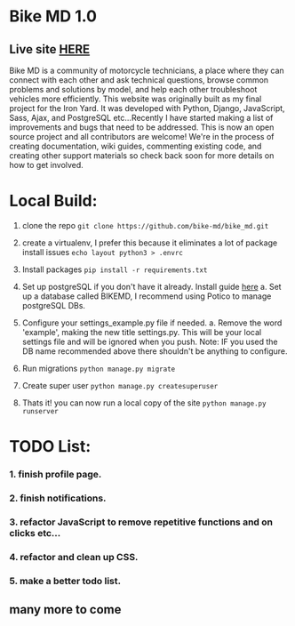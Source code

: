 # Bike MD 1.0
## Live site [HERE](bike-md.herokuapp.com)
Bike MD is a community of motorcycle technicians, a place where they can connect with each other and ask technical questions, browse common problems and solutions by model, and help each other troubleshoot vehicles more efficiently. This website was originally built as my final project for the Iron Yard. It was developed with Python, Django, JavaScript, Sass, Ajax, and PostgreSQL etc...Recently I have started making a list of improvements and bugs that need to be addressed. This is now an open source project and all contributors are welcome! We're in the process of creating documentation, wiki guides, commenting existing code, and creating other support materials so check back soon for more details on how to get involved.

# Local Build:
1. clone the repo
`git clone https://github.com/bike-md/bike_md.git`

2. create a virtualenv, I prefer this because it eliminates a lot of package install issues
`echo layout python3 > .envrc`
4. Install packages
`pip install -r requirements.txt`
5. Set up postgreSQL if you don't have it already. Install guide [here](http://postgresguide.com/)
   a. Set up a database called BIKEMD, I recommend using Potico to manage postgreSQL DBs.
6. Configure your settings_example.py file if needed.
   a. Remove the word 'example', making the new title settings.py. This will be your local settings file and will be ignored when you push.
   Note: IF you used the DB name recommended above there shouldn't be anything to configure.
7. Run migrations
`python manage.py migrate`
8. Create super user
`python manage.py createsuperuser`
9. Thats it! you can now run a local copy of the site
`python manage.py runserver`

# TODO List:
### 1. finish profile page.
### 2. finish notifications.
### 3. refactor JavaScript to remove repetitive functions and on clicks etc...
### 4. refactor and clean up CSS.
### 5. make a better todo list.
## many more to come
